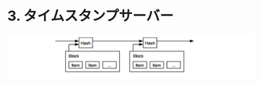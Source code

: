 # 3. タイムスタンプサーバー

![timestamp-server](https://github.com/nuco-Inc-public/bitcoin-paper-japanese-translation/blob/master/images/figure3-1.png "timestamp-server")